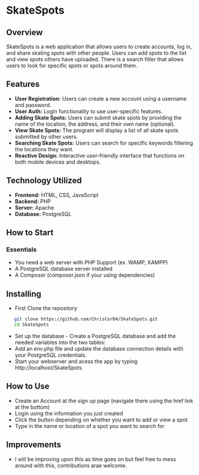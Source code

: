 # SkateSpots
## Overview
   SkateSpots is a web application that allows users to create accounts, log in, and share skating spots with other people. Users can add spots to the list and view spots others have uploaded. There is a search filter that allows users to look for specific spots or spots around them.

## Features
- **User Registration:** Users can create a new account using a username and password. 
- **User Auth:** Login functionality to use user-specific features.
- **Adding Skate Spots:** Users can submit skate spots by providing the name of the location, the address, and their own name (optional).
- **View Skate Spots:** The program will display a list of all skate spots submitted by other users.
- **Searching Skate Spots:** Users can search for specific keywords filtering the locations they want.
- **Reactive Design:** Interactive user-friendly interface that functions on both mobile devices and desktops.

## Technology Utilized
  - **Frontend:** HTML, CSS, JavaScript 
  - **Backend:** PHP
  - **Server:** Apache
  - **Database:** PostgreSQL

## How to Start
  ### Essentials
  - You need a web server with PHP Support (ex. WAMP, XAMPP)
  - A PostgreSQL database server installed
  - A Composer (composer.json if your using dependencies)

## Installing
  - First Clone the repository
  ```bash
     git clone https://github.com/ChrisCor04/SkateSpots.git
     cd SkateSpots
  ```
  - Set up the database - Create a PostgreSQL database and add the needed variables into the two tables:
  - Add an env.php file and update the database connection details with your PostgreSQL credentials.
  - Start your webserver and acess the app by typing http://localhost/SkateSpots

## How to Use
  - Create an Account at the sign up page (navigate there using the href link at the bottom)
  - Login using the information you just created
  - Click the button depending on whether you want to add or view a spot
  - Type in the name or location of a spot you want to search for

## Improvements
  - I will be improving upon this as time goes on but feel free to mess around with this, contributions arae welcome.

